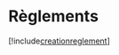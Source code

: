 # Règlements

[!include[creationreglement](reglements.creationreglement.autogen.md)]















